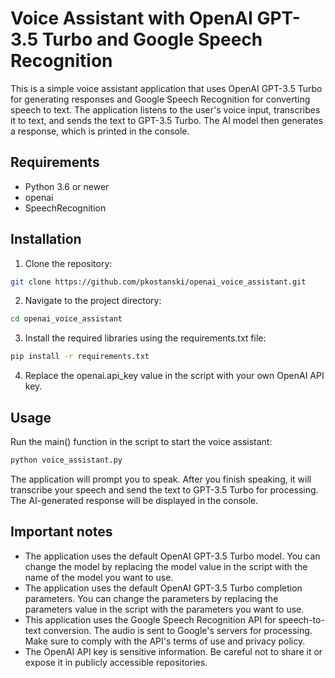 # Voice Assistant with OpenAI GPT-3.5 Turbo and Google Speech Recognition

This is a simple voice assistant application that uses OpenAI GPT-3.5 Turbo for generating responses and Google Speech Recognition for converting speech to text. The application listens to the user's voice input, transcribes it to text, and sends the text to GPT-3.5 Turbo. The AI model then generates a response, which is printed in the console.

## Requirements

- Python 3.6 or newer
- openai
- SpeechRecognition

## Installation

1. Clone the repository:

```bash
git clone https://github.com/pkostanski/openai_voice_assistant.git
```

2. Navigate to the project directory:

```bash
cd openai_voice_assistant
```

3. Install the required libraries using the requirements.txt file:
    
```bash
pip install -r requirements.txt
```

4. Replace the openai.api_key value in the script with your own OpenAI API key.


## Usage

Run the main() function in the script to start the voice assistant:

```bash
python voice_assistant.py
```

The application will prompt you to speak. After you finish speaking, it will transcribe your speech and send the text to GPT-3.5 Turbo for processing. The AI-generated response will be displayed in the console.

## Important notes

- The application uses the default OpenAI GPT-3.5 Turbo model. You can change the model by replacing the model value in the script with the name of the model you want to use.
- The application uses the default OpenAI GPT-3.5 Turbo completion parameters. You can change the parameters by replacing the parameters value in the script with the parameters you want to use.
- This application uses the Google Speech Recognition API for speech-to-text conversion. The audio is sent to Google's servers for processing. Make sure to comply with the API's terms of use and privacy policy.
- The OpenAI API key is sensitive information. Be careful not to share it or expose it in publicly accessible repositories.
